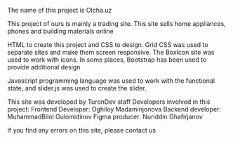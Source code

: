 The name of this project is Olcha.uz

This project of ours is mainly a trading site. 
This site sells home appliances, phones and building materials online

HTML to create this project and CSS to design. 
Grid CSS was used to separate sites and make them screen responsive. 
The BoxIcon site was used to work with icons. 
In some places, Bootstrap has been used to provide additional design

Javascript programming language was used to work with the functional state, and slider.js was used to create the slider.

This site was developed by TuronDev staff
Developers involved in this project:
Frontend Developer: Oghiloy Madaminjonova
Backend developer: MuhammadBilol Gulomidinov
Figma producer: Nuriddin Ghafirjanov

If you find any errors on this site, please contact us
